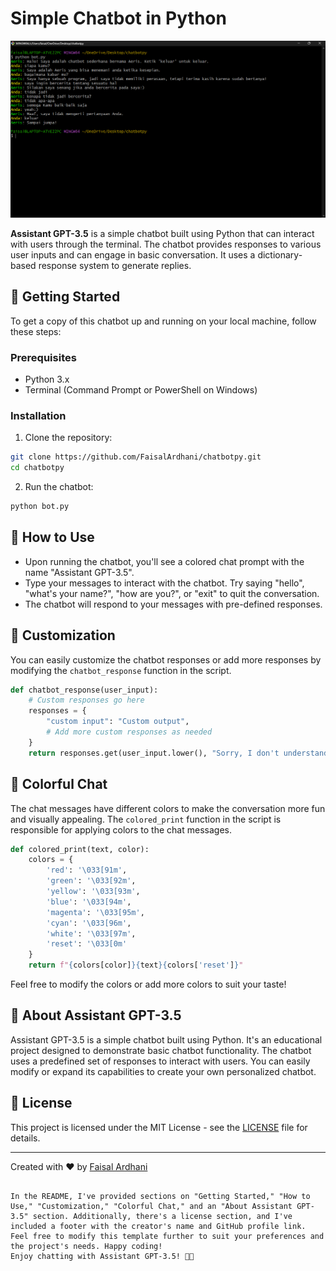 # Simple Chatbot in Python

![Chatbot](chatbot.jpg)

**Assistant GPT-3.5** is a simple chatbot built using Python that can interact with users through the terminal. The chatbot provides responses to various user inputs and can engage in basic conversation. It uses a dictionary-based response system to generate replies.

## 🚀 Getting Started

To get a copy of this chatbot up and running on your local machine, follow these steps:

### Prerequisites

- Python 3.x
- Terminal (Command Prompt or PowerShell on Windows)

### Installation

1. Clone the repository:

```bash
git clone https://github.com/FaisalArdhani/chatbotpy.git
cd chatbotpy
```

2. Run the chatbot:

```bash
python bot.py
```

## 💬 How to Use

- Upon running the chatbot, you'll see a colored chat prompt with the name "Assistant GPT-3.5".
- Type your messages to interact with the chatbot. Try saying "hello", "what's your name?", "how are you?", or "exit" to quit the conversation.
- The chatbot will respond to your messages with pre-defined responses.

## 🎨 Customization

You can easily customize the chatbot responses or add more responses by modifying the `chatbot_response` function in the script.

```python
def chatbot_response(user_input):
    # Custom responses go here
    responses = {
        "custom input": "Custom output",
        # Add more custom responses as needed
    }
    return responses.get(user_input.lower(), "Sorry, I don't understand your question.")
```

## 🌈 Colorful Chat

The chat messages have different colors to make the conversation more fun and visually appealing. The `colored_print` function in the script is responsible for applying colors to the chat messages.

```python
def colored_print(text, color):
    colors = {
        'red': '\033[91m',
        'green': '\033[92m',
        'yellow': '\033[93m',
        'blue': '\033[94m',
        'magenta': '\033[95m',
        'cyan': '\033[96m',
        'white': '\033[97m',
        'reset': '\033[0m'
    }
    return f"{colors[color]}{text}{colors['reset']}"
```

Feel free to modify the colors or add more colors to suit your taste!

## 🤖 About Assistant GPT-3.5

Assistant GPT-3.5 is a simple chatbot built using Python. It's an educational project designed to demonstrate basic chatbot functionality. The chatbot uses a predefined set of responses to interact with users. You can easily modify or expand its capabilities to create your own personalized chatbot.

## 📝 License

This project is licensed under the MIT License - see the [LICENSE](LICENSE) file for details.

---
Created with ❤️ by [Faisal Ardhani](https://github.com/FaisalArdhani)
```

In the README, I've provided sections on "Getting Started," "How to Use," "Customization," "Colorful Chat," and an "About Assistant GPT-3.5" section. Additionally, there's a license section, and I've included a footer with the creator's name and GitHub profile link. Feel free to modify this template further to suit your preferences and the project's needs. Happy coding!
Enjoy chatting with Assistant GPT-3.5! 🤖✨
